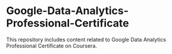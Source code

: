 # Google-Data-Analytics-Professional-Certificate
This repository includes content related to Google Data Analytics Professional Certificate on Coursera.
